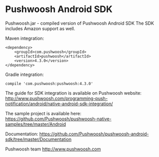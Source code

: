 Pushwoosh Android SDK
=====================

Pushwoosh.jar - compiled version of Pushwoosh Android SDK
The SDK includes Amazon support as well.  

Maven integration:

	<dependency>
  		<groupId>com.pushwoosh</groupId>
  		<artifactId>pushwoosh</artifactId>
  		<version>4.3.0</version>
	</dependency>

Gradle integration:

	compile 'com.pushwoosh:pushwoosh:4.3.0'


The guide for SDK integration is available on Pushwoosh website:  
http://www.pushwoosh.com/programming-push-notification/android/native-android-sdk-integration/

The sample project is available here:  
https://github.com/Pushwoosh/pushwoosh-native-samples/tree/master/Android

Documentation:
https://github.com/Pushwoosh/pushwoosh-android-sdk/tree/master/Documentation

Pushwoosh team
http://www.pushwoosh.com
